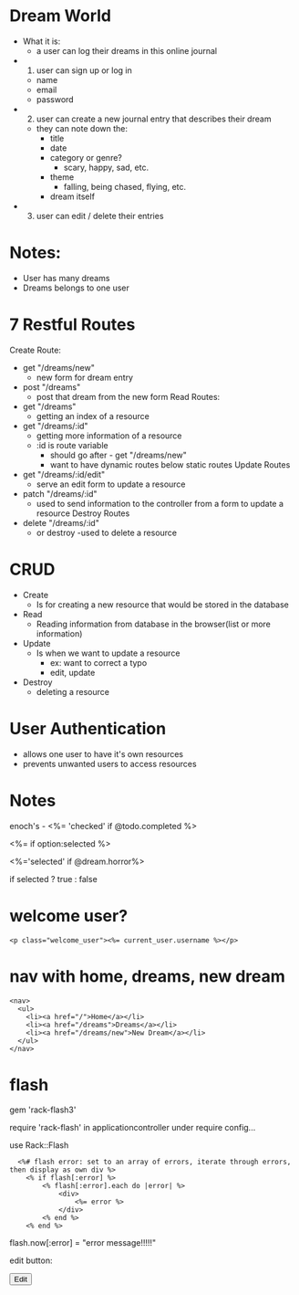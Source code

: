 # Dream World #
- What it is:
    - a user can log their dreams in this online journal
- 1. user can sign up or log in
    - name
    - email
    - password
- 2. user can create a new journal entry that describes their dream
    - they can note down the: 
        - title
        - date
        - category or genre?
            - scary, happy, sad, etc.
        - theme
            - falling, being chased, flying, etc.
        - dream itself
- 3. user can edit / delete their entries


# Notes: 
- User has many dreams
- Dreams belongs to one user 


# 7 Restful Routes
Create Route:
- get "/dreams/new"
    - new form for dream entry
- post "/dreams"
    - post that dream from the new form
Read Routes:
- get "/dreams"
    - getting an index of a resource
- get "/dreams/:id"
    - getting more information of a resource
    - :id is route variable
        - should go after - get "/dreams/new" 
        - want to have dynamic routes below static routes
Update Routes
- get "/dreams/:id/edit" 
    - serve an edit form to update a resource
- patch "/dreams/:id" 
    - used to send information to the controller from a form to update a resource
Destroy Routes
- delete "/dreams/:id"
    - or destroy
    -used to delete a resource


# CRUD
- Create
    - Is for creating a new resource that would be stored in the database
- Read
    - Reading information from database in the browser(list or more information)
- Update
    - Is when we want to update a resource
        - ex: want to correct a typo
        - edit, update
- Destroy
    - deleting a resource

# User Authentication
- allows one user to have it's own resources
- prevents unwanted users to access resources


# Notes
enoch's - 
<%= 'checked' if @todo.completed %>

<%= if option:selected %>

<%='selected' if @dream.horror%>



if selected ? true : false

# welcome user?
    <p class="welcome_user"><%= current_user.username %></p>


# nav with home, dreams, new dream
    <nav>
      <ul>
        <li><a href="/">Home</a></li>
        <li><a href="/dreams">Dreams</a></li>
        <li><a href="/dreams/new">New Dream</a></li>
      </ul>
    </nav>


# flash 
gem 'rack-flash3'

require 'rack-flash' in applicationcontroller under require config...

use Rack::Flash

      <%# flash error: set to an array of errors, iterate through errors, then display as own div %>
        <% if flash[:error] %>
            <% flash[:error].each do |error| %>
                <div>
                    <%= error %>
                </div>
            <% end %>
        <% end %>

flash.now[:error] = "error message!!!!!"

edit button:

<input type="submit" value="Edit" />